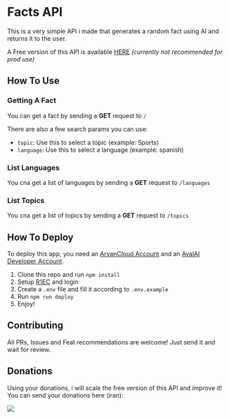 # Facts API
This is a very simple API i made that generates a random fact using AI and returns it to the user.

A Free version of this API is available [HERE](https://funfact.amirparsab9.arvanedge.ir/) *(currently not recommended for prod use)*

## How To Use

### Getting A Fact
You can get a fact by sending a **GET** request to `/`

There are also a few search params you can use:
- `topic`: Use this to select a topic (example: Sports)
- `language`: Use this to select a language (example: spanish)

### List Languages
You cna get a list of languages by sending a **GET** request to `/languages`

### List Topics
You cna get a list of topics by sending a **GET** request to `/topics`

## How To Deploy
To deploy this app, you need an [ArvanCloud Account](https://panel.arvancloud.ir) and an [AvalAI Developer Account](https://chat.avalai.ir/platform/home).

1. Clone this repo and run `npm install`
2. Setup [R1EC](https://www.npmjs.com/package/r1ec) and login
3. Create a `.env` file and fill it according to `.env.example`
4. Run `npm run deploy`
5. Enjoy!

## Contributing
All PRs, Issues and Feat recommendations are welcome! Just send it and wait for review.

## Donations
Using your donations, i will scale the free version of this API and improve it! You can send your donations here (iran):

<a href="https://www.coffeebede.com/amirparsadd"><img class="img-fluid" src="https://coffeebede.ir/DashboardTemplateV2/app-assets/images/banner/default-yellow.svg" /></a>
